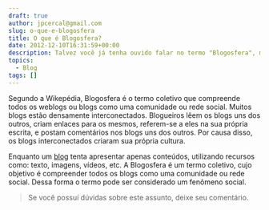 ```yaml
---
draft: true
author: jpcercal@gmail.com
slug: o-que-e-blogosfera
title: O que é Blogosfera?
date: 2012-12-10T16:31:59+00:00
description: Talvez você já tenha ouvido falar no termo "Blogosfera", mas seu real significado ainda pode não estar claro para você. Descubra o que significa este termo.
topics:
  - Blog
tags: []
---
```


Segundo a Wikepédia, Blogosfera é o termo coletivo que compreende todos os weblogs ou blogs como uma comunidade ou rede social. Muitos blogs estão densamente interconectados. Blogueiros lêem os blogs uns dos outros, criam enlaces para os mesmos, referem-se a eles na sua própria escrita, e postam comentários nos blogs uns dos outros. Por causa disso, os blogs interconectados criaram sua própria cultura.

Enquanto um [blog](http://sistemas.cekurte.com/servicos/blogs/ "Criar um blog") tenta apresentar apenas conteúdos, utilizando recursos como: texto, imagens, vídeos, etc. A Blogosfera é um termo coletivo, cujo objetivo é compreender todos os blogs como uma comunidade ou rede social. Dessa forma o termo pode ser considerado um fenômeno social.

> Se você possuí dúvidas sobre este assunto, deixe seu comentário.
